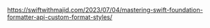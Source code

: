 <!--more--> 

https://swiftwithmajid.com/2023/07/04/mastering-swift-foundation-formatter-api-custom-format-styles/